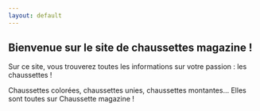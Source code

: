 ```yaml
---
layout: default
---
```


## Bienvenue sur le site de chaussettes magazine !

Sur ce site, vous trouverez toutes les informations sur votre passion : les chaussettes !

Chaussettes colorées, chaussettes unies, chaussettes montantes… Elles sont toutes sur Chaussette magazine !
